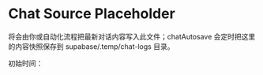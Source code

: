 # Chat Source Placeholder

将会由你或自动化流程把最新对话内容写入此文件；chatAutosave 会定时把这里的内容快照保存到 supabase/.temp/chat-logs 目录。

初始时间：